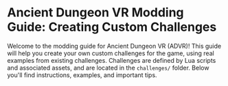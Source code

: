# Ancient Dungeon VR Modding Guide: Creating Custom Challenges

Welcome to the modding guide for Ancient Dungeon VR (ADVR)! This guide will help you create your own custom challenges for the game, using real examples from existing challenges. Challenges are defined by Lua scripts and associated assets, and are located in the `challenges/` folder. Below you'll find instructions, examples, and important tips.


